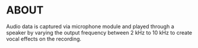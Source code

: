 # ABOUT 
Audio data is captured via microphone module and played through a speaker by varying the output frequency between 2 kHz to 10 kHz to create vocal effects on the recording.    
